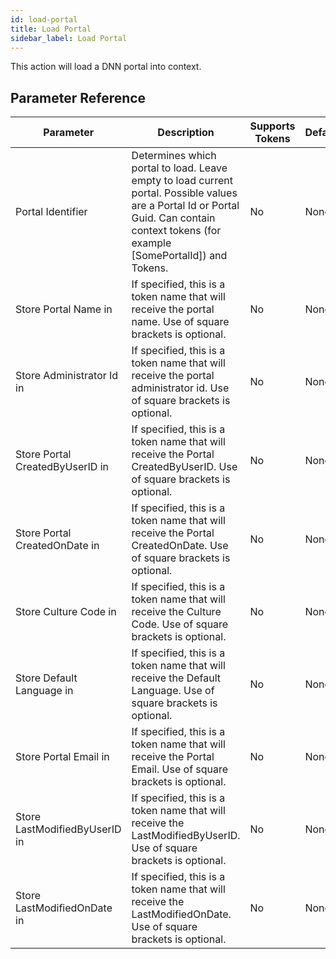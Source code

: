 ```yaml
---
id: load-portal
title: Load Portal
sidebar_label: Load Portal
---
```



This action will load a DNN portal into context.

## Parameter Reference
| Parameter | Description | Supports Tokens | Default |
| -- | -- | -- | -- |
| Portal Identifier | Determines which portal to load. Leave empty to load current portal. Possible values are a Portal Id or Portal Guid. Can contain context tokens (for example [SomePortalId]) and Tokens. | No | None |
| Store Portal Name in | If specified, this is a token name that will receive the portal name. Use of square brackets is optional. | No | None |
| Store Administrator Id in | If specified, this is a token name that will receive the portal administrator id. Use of square brackets is optional. | No | None |
| Store Portal CreatedByUserID in | If specified, this is a token name that will receive the Portal CreatedByUserID. Use of square brackets is optional. | No | None |
| Store Portal CreatedOnDate in | If specified, this is a token name that will receive the Portal CreatedOnDate. Use of square brackets is optional. | No | None |
| Store Culture Code in | If specified, this is a token name that will receive the Culture Code. Use of square brackets is optional. | No | None |
| Store Default Language in | If specified, this is a token name that will receive the Default Language. Use of square brackets is optional. | No | None |
| Store Portal Email in | If specified, this is a token name that will receive the Portal Email. Use of square brackets is optional. | No | None |
| Store LastModifiedByUserID in | If specified, this is a token name that will receive the LastModifiedByUserID. Use of square brackets is optional. | No | None |
| Store LastModifiedOnDate in | If specified, this is a token name that will receive the LastModifiedOnDate. Use of square brackets is optional. | No | None |
